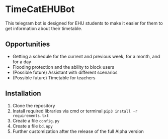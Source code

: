 # TimeCatEHUBot

This telegram bot is designed for EHU students to make it easier for them to get information about their timetable.

Opportunities
----------------------

- Getting a schedule for the current and previous week, for a month, and for a day
- Flooding protection and the ability to block users
- (Possible future) Assistant with different scenarios
- (Possible future) Timetable for teachers

Installation
----------------------

 1. Clone the repository
 2. Install required libraries via cmd or terminal
`pip3 install -r requirements.txt`
 3. Create a file `config.py`
 4. Create a file `bd.npy`
 5. Further customization after the release of the full Alpha version
    
[//]: # (5. Configure the launch of the bot through systemctl&#40;[гайд]&#40;https://help.sprintbox.ru/perl-python-nodejs/python-telegram-bots#bot-launch&#41;&#41; or use `start.py`&#41; &#40; `python3 start.py`&#41;)